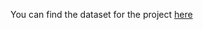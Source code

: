 You can find the dataset for the project [here](https://drive.google.com/file/d/1o7WgACMbl3bdqQJqa0Bg79mFO6NhTVmO/view?usp=drive_link)
